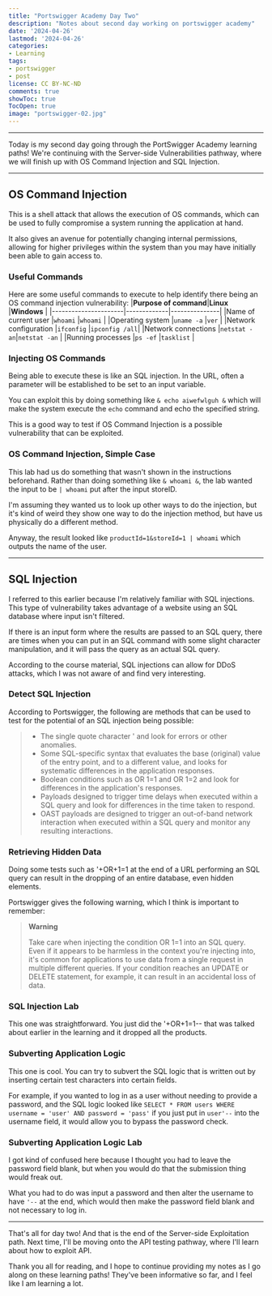 ```yaml
---
title: "Portswigger Academy Day Two"
description: "Notes about second day working on portswigger academy"
date: '2024-04-26'
lastmod: '2024-04-26'
categories:
- Learning
tags:
- portswigger
- post
license: CC BY-NC-ND
comments: true
showToc: true 
TocOpen: true
image: "portswigger-02.jpg"
---
```


---

Today is my second day going through the PortSwigger Academy learning paths! We're continuing with the Server-side Vulnerabilities pathway, where we will finish up with OS Command Injection and SQL Injection.

---

## OS Command Injection
This is a shell attack that allows the execution of OS commands, which can be used to fully compromise a system running the application at hand. 

It also gives an avenue for potentially changing internal permissions, allowing for higher privileges within the system than you may have initially been able to gain access to.

### Useful Commands
Here are some useful commands to execute to help identify there being an OS command injection vulnerability:
|**Purpose of command**|**Linux**    |**Windows**    |
|----------------------|-------------|---------------|
|Name of current user  |`whoami`     |`whoami`       |
|Operating system      |`uname -a`   |`ver`          |
|Network configuration |`ifconfig`   |`ipconfig /all`|
|Network connections   |`netstat -an`|`netstat -an`  |
|Running processes     |`ps -ef`     |`tasklist`     |

### Injecting OS Commands
Being able to execute these is like an SQL injection. In the URL, often a parameter will be established to be set to an input variable. 

You can exploit this by doing something like `& echo aiwefwlguh &` which will make the system execute the `echo` command and echo the specified string. 

This is a good way to test if OS Command Injection is a possible vulnerability that can be exploited.

### OS Command Injection, Simple Case
This lab had us do something that wasn't shown in the instructions beforehand. Rather than doing something like `& whoami &`, the lab wanted the input to be `| whoami` put after the input storeID.

I'm assuming they wanted us to look up other ways to do the injection, but it's kind of weird they show one way to do the injection method, but have us physically do a different method.

Anyway, the result looked like `productId=1&storeId=1 | whoami` which outputs the name of the user.

---

## SQL Injection
I referred to this earlier because I'm relatively familiar with SQL injections. This type of vulnerability takes advantage of a website using an SQL database where input isn't filtered.

If there is an input form where the results are passed to an SQL query, there are times when you can put in an SQL command with some slight character manipulation, and it will pass the query as an actual SQL query.

According to the course material, SQL injections can allow for DDoS attacks, which I was not aware of and find very interesting.

### Detect SQL Injection
According to Portswigger, the following are methods that can be used to test for the potential of an SQL injection being possible:

> - The single quote character ' and look for errors or other anomalies.
> - Some SQL-specific syntax that evaluates the base (original) value of the entry point, and to a different value, and looks for systematic differences in the application responses.
> - Boolean conditions such as OR 1=1 and OR 1=2 and look for differences in the application's responses.
> - Payloads designed to trigger time delays when executed within a SQL query and look for differences in the time taken to respond.
> - OAST payloads are designed to trigger an out-of-band network interaction when executed within a SQL query and monitor any resulting interactions.

### Retrieving Hidden Data
Doing some tests such as '+OR+1=1 at the end of a URL performing an SQL query can result in the dropping of an entire database, even hidden elements.

Portswigger gives the following warning, which I think is important to remember:

> **Warning**
>
> Take care when injecting the condition OR 1=1 into an SQL query. Even if it appears to be harmless in the context you're injecting into, it's common for applications to use data from a single request in multiple different queries. If your condition reaches an UPDATE or DELETE statement, for example, it can result in an accidental loss of data.  

### SQL Injection Lab
This one was straightforward. You just did the '+OR+1=1-- that was talked about earlier in the learning and it dropped all the products.

### Subverting Application Logic
This one is cool. You can try to subvert the SQL logic that is written out by inserting certain test characters into certain fields.

For example, if you wanted to log in as a user without needing to provide a password, and the SQL logic looked like `SELECT * FROM users WHERE username = 'user' AND password = 'pass'` if you just put in `user'--` into the username field, it would allow you to bypass the password check.

### Subverting Application Logic Lab
I got kind of confused here because I thought you had to leave the password field blank, but when you would do that the submission thing would freak out.

What you had to do was input a password and then alter the username to have `'--` at the end, which would then make the password field blank and not necessary to log in.

---

That's all for day two! And that is the end of the Server-side Exploitation path. Next time, I'll be moving onto the API testing pathway, where I'll learn about how to exploit API.

Thank you all for reading, and I hope to continue providing my notes as I go along on these learning paths! They've been informative so far, and I feel like I am learning a lot.


